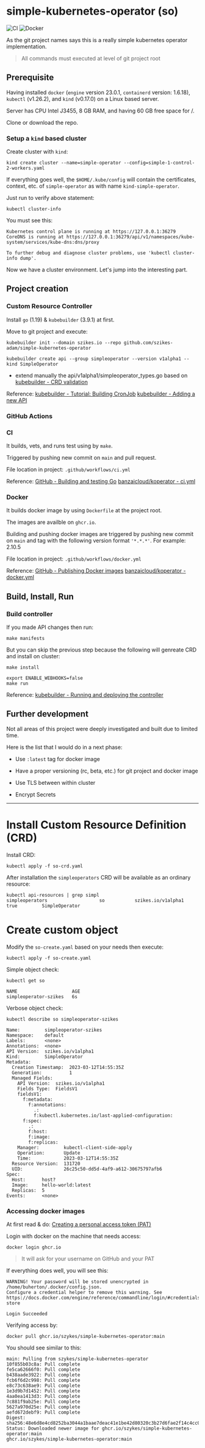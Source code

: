 # simple-kubernetes-operator (so)

![CI](https://github.com/szykes/simple-kubernetes-operator/actions/workflows/ci.yml/badge.svg) ![Docker](https://github.com/szykes/simple-kubernetes-operator/actions/workflows/docker.yml/badge.svg)

As the git project names says this is a really simple kubernetes operator implementation.

> All commands must executed at level of git project root

## Prerequisite

Having installed `docker` (`engine` version 23.0.1, `containerd` version: 1.6.18), `kubectl` (v1.26.2), and `kind` (v0.17.0) on a Linux based server.

Server has CPU Intel J3455, 8 GB RAM, and having 60 GB free space for /.

Clone or download the repo.

### Setup a `kind` based cluster

Create cluster with `kind`:
```
kind create cluster --name=simple-operator --config=simple-1-control-2-workers.yaml
```

If everything goes well, the `$HOME/.kube/config` will contain the certificates, context, etc. of `simple-operator` as with name `kind-simple-operator`.

Just run to verify above statement:
```
kubectl cluster-info
```
You must see this:
```
Kubernetes control plane is running at https://127.0.0.1:36279
CoreDNS is running at https://127.0.0.1:36279/api/v1/namespaces/kube-system/services/kube-dns:dns/proxy

To further debug and diagnose cluster problems, use 'kubectl cluster-info dump'.
```

Now we have a cluster environment. Let's jump into the interesting part.

## Project creation

### Custom Resource Controller

Install `go` (1.19) & `kubebuilder` (3.9.1) at first.

Move to git project and execute:
```
kubebuilder init --domain szikes.io --repo github.com/szikes-adam/simple-kubernetes-operator

kubebuilder create api --group simpleoperator --version v1alpha1 --kind SimpleOperator
```
+ extend manually the api/v1alpha1/simpleoperator_types.go based on [kubebuilder - CRD validation](https://book.kubebuilder.io/reference/markers/crd-validation.html)

Reference:
[kubebuilder - Tutorial: Building CronJob](https://book.kubebuilder.io/cronjob-tutorial/cronjob-tutorial.html)
[kubebuilder - Adding a new API](https://book.kubebuilder.io/cronjob-tutorial/new-api.html)

### GitHub Actions

### CI

It builds, vets, and runs test using by `make`.

Triggered by pushing new commit on `main` and pull request.

File location in project:
`.github/workflows/ci.yml`

Reference:
[GitHub - Building and testing Go](https://docs.github.com/en/actions/automating-builds-and-tests/building-and-testing-go)
[banzaicloud/koperator - ci.yml](https://github.com/banzaicloud/koperator/blob/master/.github/workflows/ci.yml)

### Docker

It builds docker image by using `Dockerfile` at the project root.

The images are availble on `ghcr.io`.

Building and pushing docker images are triggered by pushing new commit on `main` and tag with the following version format `'*.*.*'`. For example: 2.10.5

File location in project:
`.github/workflows/docker.yml`

Reference:
[GitHub - Publishing Docker images](https://docs.github.com/en/actions/publishing-packages/publishing-docker-images)
[banzaicloud/koperator - docker.yml](https://github.com/banzaicloud/koperator/blob/master/.github/workflows/docker.yml)

## Build, Install, Run

### Build controller

If you made API changes then run:
```
make manifests
```

But you can skip the previous step because the following will genreate CRD and install on cluster:
```
make install
```

```
export ENABLE_WEBHOOKS=false
make run
```

Reference:
[kubebuilder - Running and deploying the controller](https://book.kubebuilder.io/cronjob-tutorial/running.html)

## Further development

Not all areas of this project were deeply investigated and built due to limited time.

Here is the list that I would do in a next phase:
* Use `:latest` tag for docker image
* Have a proper versioning (rc, beta, etc.) for git project and docker image

* Use TLS between within cluster
* Encrypt Secrets

--------

# Install Custom Resource Definition (CRD)

Install CRD:
```
kubectl apply -f so-crd.yaml
```

After installation the `simpleoperators` CRD will be available as an ordinary resource:
```
kubectl api-resources | grep simpl
simpleoperators                   so           szikes.io/v1alpha1                     true         SimpleOperator
```

# Create custom object

Modify the `so-create.yaml` based on your needs then execute:
```
kubectl apply -f so-create.yaml
```

Simple object check:
```
kubectl get so
```
```
NAME                    AGE
simpleoperator-szikes   6s
```

Verbose object check:
```
kubectl describe so simpleoperator-szikes
```
```
Name:         simpleoperator-szikes
Namespace:    default
Labels:       <none>
Annotations:  <none>
API Version:  szikes.io/v1alpha1
Kind:         SimpleOperator
Metadata:
  Creation Timestamp:  2023-03-12T14:55:35Z
  Generation:          1
  Managed Fields:
    API Version:  szikes.io/v1alpha1
    Fields Type:  FieldsV1
    fieldsV1:
      f:metadata:
        f:annotations:
          .:
          f:kubectl.kubernetes.io/last-applied-configuration:
      f:spec:
        .:
        f:host:
        f:image:
        f:replicas:
    Manager:         kubectl-client-side-apply
    Operation:       Update
    Time:            2023-03-12T14:55:35Z
  Resource Version:  131720
  UID:               26c25c50-dd5d-4af9-a612-30675797afb6
Spec:
  Host:      host?
  Image:     hello-world:latest
  Replicas:  5
Events:      <none>
```

### Accessing docker images

At first read & do: [Creating a personal access token (PAT)](https://docs.github.com/en/authentication/keeping-your-account-and-data-secure/creating-a-personal-access-token)

Login with docker on the machine that needs access:
```
docker login ghcr.io
```
> It will ask for your username on GitHub and your PAT

If everything does well, you will see this:
```
WARNING! Your password will be stored unencrypted in /home/buherton/.docker/config.json.
Configure a credential helper to remove this warning. See
https://docs.docker.com/engine/reference/commandline/login/#credentials-store

Login Succeeded
```

Verifying access by:
```
docker pull ghcr.io/szykes/simple-kubernetes-operator:main
```

You should see similar to this:
```
main: Pulling from szykes/simple-kubernetes-operator
10f855b03c8a: Pull complete
fe5ca62666f0: Pull complete
b438aade3922: Pull complete
fcb6f6d2c998: Pull complete
e8c73c638ae9: Pull complete
1e3d9b7d1452: Pull complete
4aa0ea1413d3: Pull complete
7c881f9ab25e: Pull complete
5627a970d25e: Pull complete
aefd672debf9: Pull complete
Digest: sha256:48e6d8e4cd8252ba3044a1baae7deac41e1be42d80320c3b27d6fae2f14c4cc0
Status: Downloaded newer image for ghcr.io/szykes/simple-kubernetes-operator:main
ghcr.io/szykes/simple-kubernetes-operator:main
```
